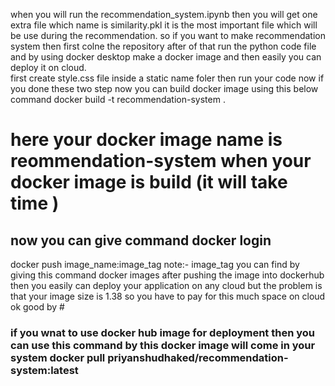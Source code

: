 when you will run the recommendation_system.ipynb then you will get one extra file which name is similarity.pkl it is the most important file which will be use during the recommendation. so if you want to make recommendation system then first colne the repository after of that run the python code file and by using docker desktop make a docker image and then easily you can deploy it on cloud.  
first create style.css file inside a static name foler then run your code 
now if you done these two step now you can build docker image using this below command
docker build -t recommendation-system .
# here your docker image name is reommendation-system when your docker image is build (it will take time )

<h2>now you can give command docker login</h2>
docker push image_name:image_tag          note:- image_tag you can find by giving this command docker images 
after pushing the image into dockerhub then you easily can deploy your application on any cloud but the problem is that your image size is 1.38 so you have to pay for this much space on cloud
ok good by
# <h3>if you wnat to use docker hub image for deployment then you can use this command by this docker image will come in your system     docker pull priyanshudhaked/recommendation-system:latest </h3>
